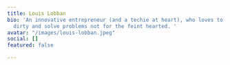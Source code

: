 ```yaml
---
title: Louis Lobban
bio: 'An innovative entrepreneur (and a techie at heart), who loves to get his hands
  dirty and solve problems not for the feint hearted. '
avatar: "/images/louis-lobban.jpeg"
social: []
featured: false

---
```

